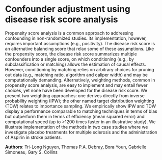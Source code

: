 # Confounder adjustment using disease risk score analysis
Propensity score analysis is a common approach to addressing confounding in non-randomized studies. Its implementation, however, requires important assumptions (e.g., positivity). The disease risk score is an alternative balancing score that relax some of these assumptions. Like the propensity score, the disease risk score summarizes multiple confounders into a single score, on which conditioning (e.g., by subclassification or matching) allows the estimation of causal effects. However, conditioning by matching relies on arbitrary choices for pruning out data (e.g., matching ratio, algorithm and caliper width) and may be computationally demanding. Alternatively, weighting methods, common in propensity score analysis, are easy to implement and may entail fewer choices, yet none have been developed for the disease risk score. We present two weighting approaches: one derives directly from inverse probability weighting (IPW); the other named target distribution weighting (TDW) relates to importance sampling. We empirically show IPW and TDW display a performance comparable to matching techniques in terms of bias but outperform them in terms of efficiency (mean squared error) and computational speed (up to >1200 times faster in an illustrative study). We illustrate implementation of the methods in two case studies where we investigate placebo treatments for multiple sclerosis and the administration of Aspirin in stroke patients.

**Authors**: Tri-Long Nguyen, Thomas P.A. Debray, Bora Youn, Gabrielle Simoneau, Gary S. Collins

